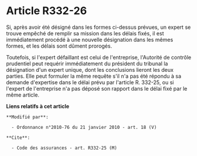 # Article R332-26

Si, après avoir été désigné dans les formes ci-dessus prévues, un expert se trouve empêché de remplir sa mission dans les
délais fixés, il est immédiatement procédé à une nouvelle désignation dans les mêmes formes, et les délais sont dûment
prorogés.

Toutefois, si l'expert défaillant est celui de l'entreprise, l'Autorité de contrôle prudentiel peut requérir immédiatement du
président du tribunal la désignation d'un expert unique, dont les conclusions lieront les deux parties. Elle peut formuler la
même requête s'il n'a pas été répondu à sa demande d'expertise dans le délai prévu par l'article R. 332-25, ou si l'expert de
l'entreprise n'a pas déposé son rapport dans le délai fixé par le même article.

**Liens relatifs à cet article**

	**Modifié par**:

	  - Ordonnance n°2010-76 du 21 janvier 2010 - art. 18 (V)

	**Cite**:

	  - Code des assurances - art. R332-25 (M)
